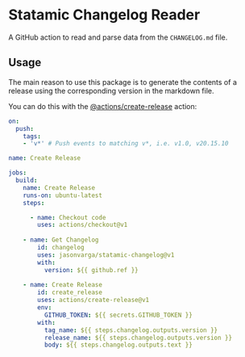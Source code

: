# Statamic Changelog Reader

A GitHub action to read and parse data from the `CHANGELOG.md` file.

## Usage

The main reason to use this package is to generate the contents of a release using the corresponding version in the markdown file.

You can do this with the [@actions/create-release](https://www.github.com/actions/create-release) action:

```yaml
on:
  push:
    tags:
    - 'v*' # Push events to matching v*, i.e. v1.0, v20.15.10

name: Create Release

jobs:
  build:
    name: Create Release
    runs-on: ubuntu-latest
    steps:

      - name: Checkout code
        uses: actions/checkout@v1
    
    - name: Get Changelog
        id: changelog
        uses: jasonvarga/statamic-changelog@v1
        with:
          version: ${{ github.ref }}
    
    - name: Create Release
        id: create_release
        uses: actions/create-release@v1
        env:
          GITHUB_TOKEN: ${{ secrets.GITHUB_TOKEN }}
        with:
          tag_name: ${{ steps.changelog.outputs.version }}
          release_name: ${{ steps.changelog.outputs.version }}
          body: ${{ steps.changelog.outputs.text }}
```

